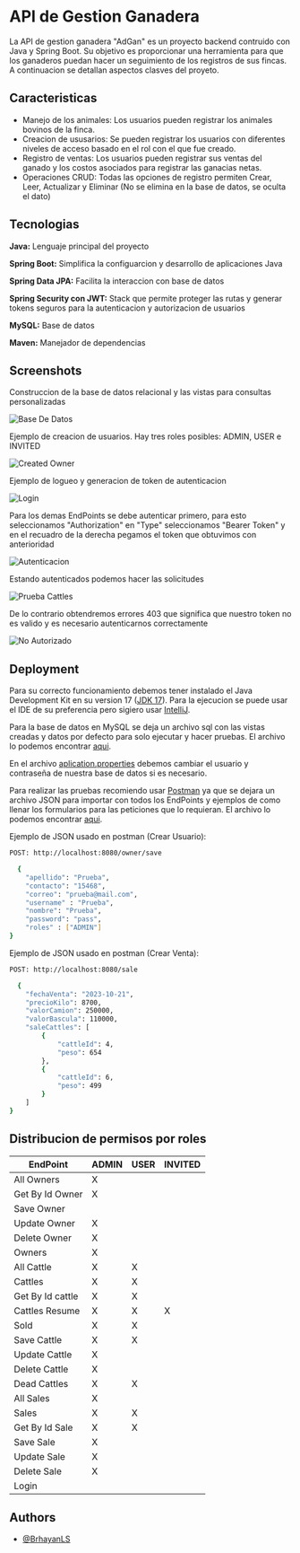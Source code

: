 
# API de Gestion Ganadera

La API de gestion ganadera "AdGan" es un proyecto backend contruido con Java y Spring Boot. Su objetivo es proporcionar una herramienta para que los ganaderos puedan hacer un seguimiento de los registros de sus fincas. A continuacion se detallan aspectos clasves del proyeto.
## Caracteristicas

- Manejo de los animales: Los usuarios pueden registrar los animales bovinos de la finca.
- Creacion de ususarios: Se pueden registrar los usuarios con diferentes niveles de acceso basado en el rol con el que fue creado.
- Registro de ventas: Los usuarios pueden registrar sus ventas del ganado y los costos asociados para registrar las ganacias netas.
- Operaciones CRUD: Todas las opciones de registro permiten Crear, Leer, Actualizar y Eliminar (No se elimina en la base de datos, se oculta el dato)
## Tecnologias

**Java:** Lenguaje principal del proyecto

**Spring Boot:** Simplifica la configuarcion y desarrollo de aplicaciones Java

**Spring Data JPA:** Facilita la interaccion con base de datos

**Spring Security con JWT:** Stack que permite proteger las rutas y generar tokens seguros para la autenticacion y autorizacion de usuarios

**MySQL:** Base de datos

**Maven:** Manejador de dependencias
## Screenshots

Construccion de la base de datos relacional y las vistas para consultas personalizadas

![Base De Datos](https://drive.google.com/file/d/1SYj7dhe_6k9aNVtPKKyJzLeOQfVLRRPl/view?usp=sharing)

Ejemplo de creacion de usuarios. Hay tres roles posibles: ADMIN, USER e INVITED

![Created Owner](https://drive.google.com/file/d/1WAhqP5MOQT283NEFxUIKpGSREVMx1qAd/view?usp=sharing)

Ejemplo de logueo y generacion de token de autenticacion

![Login](https://drive.google.com/file/d/1U8BnPgRT4T_DKxQYjlRk56SUn276pXBi/view?usp=sharing)

Para los demas EndPoints se debe autenticar primero, para esto seleccionamos "Authorization" en "Type" seleccionamos "Bearer Token" y en el recuadro de la derecha pegamos el token que obtuvimos con anterioridad

![Autenticacion](https://drive.google.com/file/d/1iuLZs6ZKLxQ5OC2HA18IsBJRqu7GSJtc/view?usp=sharing)

Estando autenticados podemos hacer las solicitudes

![Prueba Cattles](https://drive.google.com/file/d/1O7ze3--KZmB8MoQAB5AqiR2Y9PfSYLAU/view?usp=sharing)

De lo contrario obtendremos errores 403 que significa que nuestro token no es valido y es necesario autenticarnos correctamente

![No Autorizado](https://drive.google.com/file/d/1AGEI76kbQiXEbaN2Idbw_ysEC19x43-8/view?usp=sharing)

## Deployment

Para su correcto funcionamiento debemos tener instalado el Java Development Kit en su version 17 ([JDK 17](https://adoptium.net/es/temurin/releases/?os=any&package=jdk&version=17)). Para la ejecucion se puede usar el IDE de su preferencia pero sigiero usar [IntelliJ](https://www.jetbrains.com/es-es/idea/download/?section=windows).

Para la base de datos en MySQL se deja un archivo sql con las vistas creadas y datos por defecto para solo ejecutar y hacer pruebas. El archivo lo podemos encontrar [aqui](https://github.com/BrhayanLS/adgan/tree/main/src/main/resources/db/migration).

En el archivo [aplication.properties](https://github.com/BrhayanLS/adgan/blob/main/src/main/resources/application.properties) debemos cambiar el usuario y contraseña de nuestra base de datos si es necesario.

Para realizar las pruebas recomiendo usar [Postman](https://www.postman.com/downloads/) ya que se dejara un archivo JSON para importar con todos los EndPoints y ejemplos de como llenar los formularios para las peticiones que lo requieran. El archivo lo podemos encontrar [aqui](https://github.com/BrhayanLS/adgan/tree/main/src/main/resources/postman).

Ejemplo de JSON usado en postman (Crear Usuario):
```bash
POST: http://localhost:8080/owner/save

  {
    "apellido": "Prueba",
    "contacto": "15468",
    "correo": "prueba@mail.com",
    "username" : "Prueba",
    "nombre": "Prueba",
    "password": "pass",
    "roles" : ["ADMIN"]
}
```

Ejemplo de JSON usado en postman (Crear Venta):
```bash
POST: http://localhost:8080/sale

  {
    "fechaVenta": "2023-10-21",
    "precioKilo": 8700,
    "valorCamion": 250000,
    "valorBascula": 110000,
    "saleCattles": [
        {
            "cattleId": 4,
            "peso": 654
        },
        {
            "cattleId": 6,
            "peso": 499
        }
    ]
}
```
## Distribucion de permisos por roles

| EndPoint| ADMIN | USER | INVITED |
| ------- | ----- | ---- | ------- |
| All Owners | X |  |  |
| Get By Id Owner | X |  |  |
| Save Owner |  |  |  |
| Update Owner | X |  |  |
| Delete Owner | X |  |  |
| Owners | X |  |  |
| All Cattle | X | X |  |
| Cattles | X | X |  |
| Get By Id cattle | X | X |  |
| Cattles Resume | X | X | X |
| Sold | X |  X|  |
| Save Cattle | X | X |  |
| Update Cattle | X |  |  |
| Delete Cattle | X |  |  |
| Dead Cattles | X | X |  |
| All Sales | X |  |  |
| Sales | X | X |  |
| Get By Id Sale | X | X |  |
| Save Sale | X |  |  |
| Update Sale | X |  |  |
| Delete Sale | X |  |  |
| Login |  |  |  |

## Authors

- [@BrhayanLS](https://github.com/BrhayanLS)

